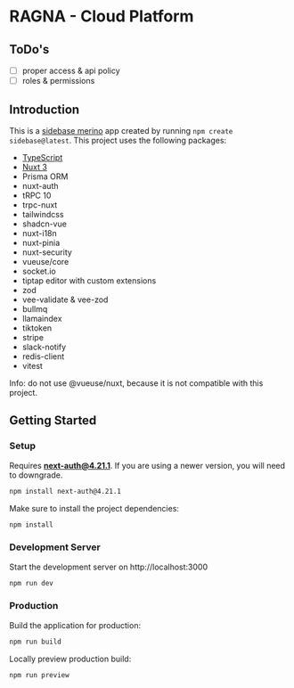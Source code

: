 # RAGNA - Cloud Platform

## ToDo's

- [ ] proper access & api policy
- [ ] roles & permissions

## Introduction

This is a [sidebase merino](https://sidebase.io/) app created by running `npm create sidebase@latest`. This project uses the following packages:

- [TypeScript](https://www.typescriptlang.org/)
- [Nuxt 3](https://nuxt.com)
- Prisma ORM
- nuxt-auth
- tRPC 10
- trpc-nuxt
- tailwindcss
- shadcn-vue
- nuxt-i18n
- nuxt-pinia
- nuxt-security
- vueuse/core
- socket.io
- tiptap editor with custom extensions
- zod
- vee-validate & vee-zod
- bullmq
- llamaindex
- tiktoken
- stripe
- slack-notify
- redis-client
- vitest

Info: do not use @vueuse/nuxt, because it is not compatible with this project.

## Getting Started

### Setup

Requires **next-auth@4.21.1**. If you are using a newer version, you will need to downgrade.

```bash
npm install next-auth@4.21.1
```

Make sure to install the project dependencies:

```bash
npm install
```

### Development Server

Start the development server on http://localhost:3000

```bash
npm run dev
```

### Production

Build the application for production:

```bash
npm run build
```

Locally preview production build:

```bash
npm run preview
```

